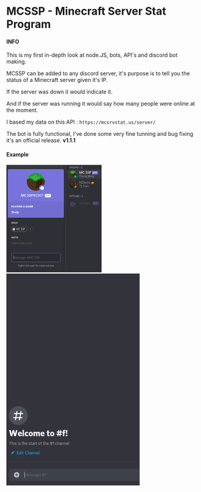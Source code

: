 # MCSSP - Minecraft Server Stat Program

#### INFO

This is my first in-depth look at node.JS, bots, API's and discord bot making.

MCSSP can be added to any discord server, it's purpose is to tell you the status of a Minecraft server given it's IP.

If the server was down it would indicate it.

And if the server was running it would say how many people were online at the moment.

I based my data on this API : `https://mcsrvstat.us/server/`

The bot is fully functional, I've done some very fine tunning and bug fixing it's an official release. __v1.1.1__

#### Example

<img src="ressources/MCSSP.png" width="250"/>
<img src="ressources/MCSSP.gif" width="350"/>